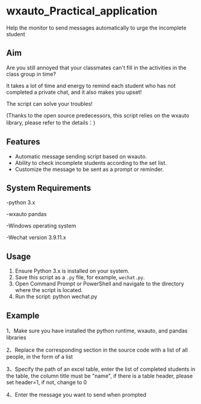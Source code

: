 # wxauto_Practical_application
Help the monitor to send messages automatically to urge the incomplete student

## Aim
Are you still annoyed that your classmates can't fill in the activities in the class group in time?

It takes a lot of time and energy to remind each student who has not completed a private chat, and it also makes you upset!

The script can solve your troubles!

(Thanks to the open source predecessors, this script relies on the wxauto library, please refer to the details：)


## Features
- Automatic message sending script based on wxauto.
- Ability to check incomplete students according to the set list.
- Customize the message to be sent as a prompt or reminder.

## System Requirements
-python 3.x

-wxauto pandas

-Windows operating system

-Wechat version 3.9.11.x

## Usage
1. Ensure Python 3.x is installed on your system.
2. Save this script as a `.py` file, for example, `wechat.py`.
3. Open Command Prompt or PowerShell and navigate to the directory where the script is located.
4. Run the script:
python wechat.py

## Example
1、Make sure you have installed the python runtime, wxauto, and pandas libraries

2、Replace the corresponding section in the source code with a list of all people, in the form of a list

3、Specify the path of an excel table, enter the list of completed students in the table, the column title must be "name", if there is a table header, please set header=1, if not, change to 0

4、Enter the message you want to send when prompted
